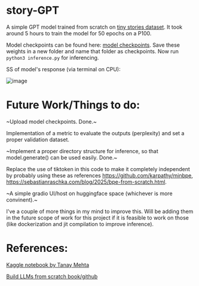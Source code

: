 # story-GPT
A simple GPT model trained from scratch on [tiny stories dataset](https://huggingface.co/roneneldan/TinyStories-33M/tree/main). It took around 5 hours to train the model for 50 epochs on a P100.

Model checkpoints can be found here: [model checkpoints](https://huggingface.co/Sartc/storyGPT/tree/main). Save these weights in a new folder and name that folder as checkpoints. Now run ```python3 inference.py``` for inferencing.

SS of model's response (via terminal on CPU):

![image](https://github.com/user-attachments/assets/feb3f6fe-2813-4150-802b-8295ff814a61)


# Future Work/Things to do:

~Upload model checkpoints. Done.~

Implementation of a metric to evaluate the outputs (perplexity) and set a proper validation dataset.

~Implement a proper directory structure for inference, so that model.generate() can be used easily. Done.~

Replace the use of tiktoken in this code to make it completely independent by probably using these as references https://github.com/karpathy/minbpe, https://sebastianraschka.com/blog/2025/bpe-from-scratch.html.

~A simple gradio UI/host on huggingface space (whichever is more convinent).~

I've a couple of more things in my mind to improve this. Will be adding them in the future scope of work for this project if it is feasible to work on those (like dockerization and jit compilation to improve inference).

# References:

[Kaggle notebook by Tanay Mehta](https://www.kaggle.com/code/heyytanay/gpt-from-scratch-using-lightning-and-lance/notebook)

[Build LLMs from scratch book/github](https://github.com/rasbt/LLMs-from-scratch)
